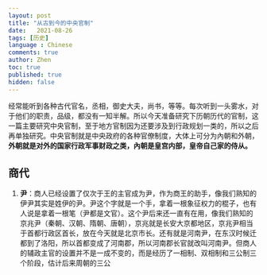 ```yaml
---
layout: post
title: "从古到今的中央官制"
date:   2021-08-26
tags: [历史]
language : Chinese
comments: true
author: Zhen
toc: true
published: true
hidden: false
---
```

经常能听到各种古代官名，丞相，御史大夫，尚书，等等。每次听到一头雾水，对于他们的职责，品级，都没有一知半解。所以今天准备研究下历朝历代的官制，这一篇主要研究中央官制，至于地方官制因为还要涉及到行政规划一类的，所以之后再单独研究。中央官制就是中央政府的各种官僚制度，大体上可分为內朝和外朝，**外朝就是对外的国家行政军事财政之类，內朝是皇宫内部，皇帝自己家的侍从。**

## 商代

 1. **尹**：商人已经设置了仅次于王的主官成为尹，作为商王的助手，像我们熟知的伊尹其实是姓伊的尹。尹这个字就是一个手，拿着一根象征权力的棍子，也有人说是拿着一根笔（尹都是文官）。这个尹后来还一直有在用，像我们熟知的京兆尹（秦朝、汉朝、隋朝、唐朝），京兆就是长安大京都地区，京兆尹相当于首都行政区首长，放在今天就是北京市长。还有就是河南尹，在东汉时候迁都到了洛阳，所以首都变成了河南郡，所以河南郡长官就改叫河南尹。但商人的辅政主官的设置并不是一成不变的，而是经历了一相制、双相制和三公制三个阶段，估计后来周朝的三公
<!--stackedit_data:
eyJoaXN0b3J5IjpbLTgyNTM0MDY4LDExMTMxODM2ODYsLTIzMj
g2NjA0NywxNTQzNDk0OTc5LDg2MTc4MDgwMSwtMTEyNzQwMDc1
MSwxMjUyNzUzNDI3XX0=
-->